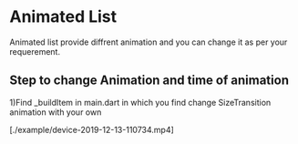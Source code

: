 # Animated List  

Animated list provide diffrent animation and you can change it as per your requerement.

## Step to change Animation and time of animation

1)Find _buildItem in main.dart in which you find change  SizeTransition animation with your own


[./example/device-2019-12-13-110734.mp4]


